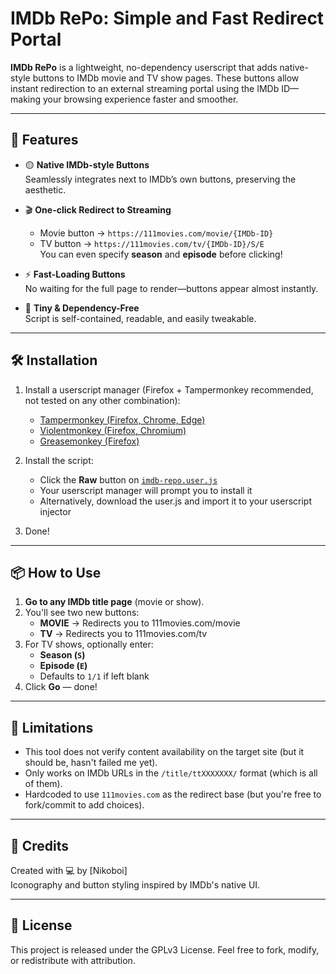 # IMDb RePo: Simple and Fast Redirect Portal

**IMDb RePo** is a lightweight, no-dependency userscript that adds native-style buttons to IMDb movie and TV show pages. These buttons allow instant redirection to an external streaming portal using the IMDb ID—making your browsing experience faster and smoother.

---

## 🎯 Features

- 🟡 **Native IMDb-style Buttons**  
  Seamlessly integrates next to IMDb’s own buttons, preserving the aesthetic.

- 🎬 **One-click Redirect to Streaming**  
  - Movie button → `https://111movies.com/movie/{IMDb-ID}`
  - TV button → `https://111movies.com/tv/{IMDb-ID}/S/E`  
    You can even specify **season** and **episode** before clicking!

- ⚡ **Fast-Loading Buttons**  
  No waiting for the full page to render—buttons appear almost instantly.

- 🧩 **Tiny & Dependency-Free**  
  Script is self-contained, readable, and easily tweakable.

---

## 🛠 Installation

1. Install a userscript manager (Firefox + Tampermonkey recommended, not tested on any other combination):
   - [Tampermonkey (Firefox, Chrome, Edge)](https://tampermonkey.net/)
   - [Violentmonkey (Firefox, Chromium)](https://violentmonkey.github.io/)
   - [Greasemonkey (Firefox)](https://www.greasespot.net/)

2. Install the script:
   - Click the **Raw** button on [`imdb-repo.user.js`](https://github.com/NikoboiNFTB/IMDb-RePo/blob/main/IMDb%20RePo-%20Simple%20and%20Fast%20Redirect%20Portal-1.5.user.js)
   - Your userscript manager will prompt you to install it
   - Alternatively, download the user.js and import it to your userscript injector

3. Done!

---

## 📦 How to Use

1. **Go to any IMDb title page** (movie or show).
2. You'll see two new buttons:
   - **MOVIE** → Redirects you to 111movies.com/movie
   - **TV** → Redirects you to 111movies.com/tv
3. For TV shows, optionally enter:
   - **Season (`S`)**
   - **Episode (`E`)**
   - Defaults to `1/1` if left blank
4. Click **Go** — done!

---

## 🚧 Limitations

- This tool does not verify content availability on the target site (but it should be, hasn't failed me yet).
- Only works on IMDb URLs in the `/title/ttXXXXXXX/` format (which is all of them).
- Hardcoded to use `111movies.com` as the redirect base (but you're free to fork/commit to add choices).

---

## 🤝 Credits

Created with 💻 by [Nikoboi]  
Iconography and button styling inspired by IMDb's native UI.

---

## 📜 License

This project is released under the GPLv3 License. Feel free to fork, modify, or redistribute with attribution.

